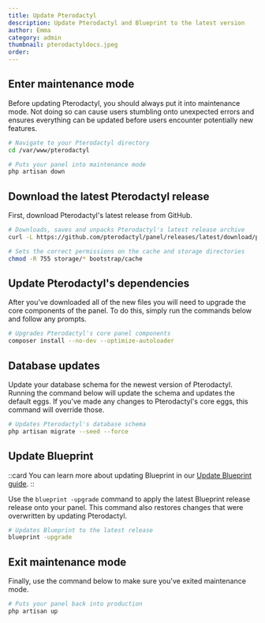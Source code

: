 ```yaml
---
title: Update Pterodactyl
description: Update Pterodactyl and Blueprint to the latest version
author: Emma
category: admin
thumbnail: pterodactyldocs.jpeg
order:
---
```


## Enter maintenance mode

Before updating Pterodactyl, you should always put it into maintenance mode. Not doing so can cause users stumbling onto unexpected errors and ensures everything can be updated before users encounter potentially new features.

```bash
# Navigate to your Pterodactyl directory
cd /var/www/pterodactyl

# Puts your panel into maintenance mode
php artisan down
```

## Download the latest Pterodactyl release

First, download Pterodactyl's latest release from GitHub.

```bash
# Downloads, saves and unpacks Pterodactyl's latest release archive
curl -L https://github.com/pterodactyl/panel/releases/latest/download/panel.tar.gz | tar -xzv

# Sets the correct permissions on the cache and storage directories
chmod -R 755 storage/* bootstrap/cache
```

## Update Pterodactyl's dependencies

After you've downloaded all of the new files you will need to upgrade the core components of the panel. To do this, simply run the commands below and follow any prompts.

```bash
# Upgrades Pterodactyl's core panel components
composer install --no-dev --optimize-autoloader
```

## Database updates

Update your database schema for the newest version of Pterodactyl. Running the command below will update the schema and updates the default eggs. If you've made any changes to Pterodactyl's core eggs, this command will override those.

```bash
# Updates Pterodactyl's database schema
php artisan migrate --seed --force
```

## Update Blueprint

::card
You can learn more about updating Blueprint in our [Update Blueprint guide](/guides/admin/updateblueprint).
::

Use the `blueprint -upgrade` command to apply the latest Blueprint release release onto your panel. This command also restores changes that were overwritten by updating Pterodactyl.

```bash
# Updates Blueprint to the latest release
blueprint -upgrade
```

## Exit maintenance mode

Finally, use the command below to make sure you've exited maintenance mode.

```bash
# Puts your panel back into production
php artisan up
```
